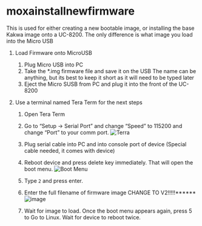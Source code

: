 # moxainstallnewfirmware

This is used for either creating a new bootable image, or installing the base Kakwa image onto a UC-8200.  The only difference is what image you load into the Micro USB

1. Load Firmware onto MicroUSB
   1. Plug Micro USB into PC
   2. Take the *.img firmware file and save it on the USB
      The name can be anything, but its best to keep it short as it will need to be typed later
   3. Eject the Micro SUSB from PC and plug it into the front of the UC-8200

2. Use a terminal named Tera Term for the next steps
   1. Open Tera Term
   2. Go to “Setup -> Serial Port” and change “Speed” to 115200 and change “Port” to your comm port.
      ![Terra](https://user-images.githubusercontent.com/109390971/182856647-318e0f68-f66d-49a5-b1d4-41617d40bb67.png)
   3. Plug serial cable into PC and into console port of device (Special cable needed, it comes with device)
   4. Reboot device and press delete key immediately.  That will open the boot menu.
      ![Boot Menu](https://user-images.githubusercontent.com/109390971/182856926-57a7c307-8a6e-4fc8-8a7b-4e2462c27899.png)      
   5. Type `2` and press enter.
   6. Enter the full filename of firmware image CHANGE TO V2!!!!!******
      ![image](https://user-images.githubusercontent.com/109390971/184702114-60554201-057d-4b3f-8bee-ac422b3c3c72.png)

   7. Wait for image to load.  Once the boot menu appears again, press 5 to Go to Linux.  Wait for device to reboot twice.
